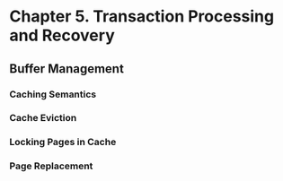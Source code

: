 # Chapter 5. Transaction Processing and Recovery

## Buffer Management

### Caching Semantics

### Cache Eviction

### Locking Pages in Cache

### Page Replacement
